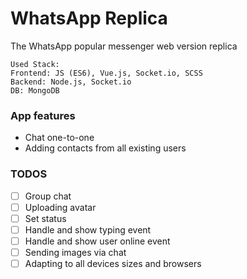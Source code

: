 # WhatsApp Replica
The WhatsApp popular messenger web version replica

```
Used Stack:
Frontend: JS (ES6), Vue.js, Socket.io, SCSS
Backend: Node.js, Socket.io
DB: MongoDB
```

### App features
- Chat one-to-one
- Adding contacts from all existing users


### TODOS
- [ ] Group chat
- [ ] Uploading avatar
- [ ] Set status
- [ ] Handle and show typing event
- [ ] Handle and show user online event
- [ ] Sending images via chat
- [ ] Adapting to all devices sizes and browsers
